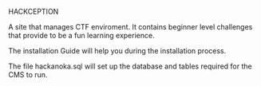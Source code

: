 HACKCEPTION

A site that manages CTF enviroment. It contains beginner level 
challenges that provide to be a fun learning experience.

The installation Guide will help you during the installation process.

The file hackanoka.sql will set up the database and tables required for 
the CMS to run.

